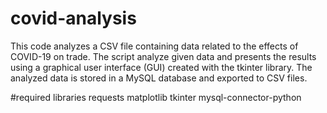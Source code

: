 # covid-analysis
This code analyzes a CSV file containing data related to the effects of COVID-19 on trade. 
The script analyze given data and presents the results using a graphical user interface (GUI) created with the tkinter library. 
The analyzed data is stored in a MySQL database and exported to CSV files.

#required libraries
requests
matplotlib
tkinter 
mysql-connector-python 
